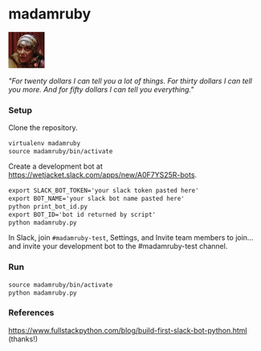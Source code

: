 # madamruby

  ![Alt text](/madamruby.jpg?raw=true "You're here because you ... WANT something ...")

_"For twenty dollars I can tell you a lot of things. For thirty dollars I can tell you more. And for fifty dollars I can tell you *everything*."_

### Setup

Clone the repository.
```
virtualenv madamruby
source madamruby/bin/activate
```
Create a development bot at https://wetjacket.slack.com/apps/new/A0F7YS25R-bots.
```
export SLACK_BOT_TOKEN='your slack token pasted here'
export BOT_NAME='your slack bot name pasted here'
python print_bot_id.py
export BOT_ID='bot id returned by script'
python madamruby.py
```
In Slack, join `#madamruby-test`, Settings, and Invite team members to join... and invite your development bot to the #madamruby-test channel.

### Run
```
source madamruby/bin/activate
python madamruby.py
```

### References

https://www.fullstackpython.com/blog/build-first-slack-bot-python.html (thanks!)
